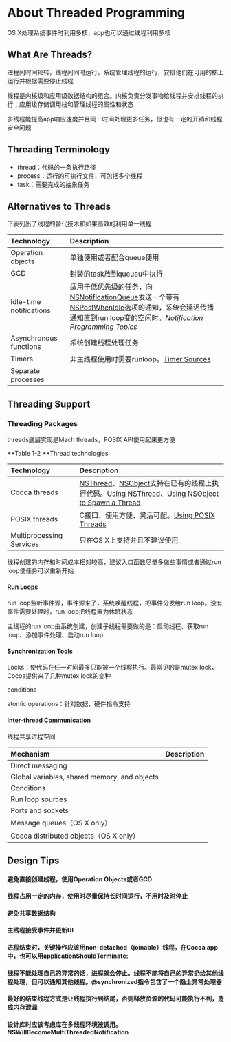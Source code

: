 # About Threaded Programming

OS X处理系统事件时利用多核，app也可以通过线程利用多核

## What Are Threads?

进程间时间轮转，线程间同时运行。系统管理线程的运行，安排他们在可用的核上运行并根据需要停止线程

线程是内核级和应用级数据结构的组合。内核负责分发事物给线程并安排线程的执行；应用级存储调用栈和管理线程的属性和状态

多线程能提高app响应速度并且同一时间处理更多任务，但也有一定的开销和线程安全问题

## Threading Terminology

* thread：代码的一条执行路径
* process：运行的可执行文件，可包括多个线程
* task：需要完成的抽象任务

## Alternatives to Threads

下表列出了线程的替代技术和如果高效的利用单一线程

| Technology | Description |
| :--- | :--- |
| Operation objects | 单独使用或者配合queue使用 |
| GCD | 封装的task放到queueu中执行 |
| Idle-time notifications | 适用于低优先级的任务，向[NSNotificationQueue](https://developer.apple.com/documentation/foundation/nsnotificationqueue)发送一个带有[NSPostWhenIdle](https://developer.apple.com/documentation/foundation/notificationqueue.postingstyle/1418001-whenidle)选项的通知，系统会延迟传播通知直到run loop变的空闲时。[_Notification Programming Topics_](https://developer.apple.com/library/content/documentation/Cocoa/Conceptual/Notifications/Introduction/introNotifications.html#//apple_ref/doc/uid/10000043i) |
| Asynchronous functions | 系统创建线程处理任务 |
| Timers | 非主线程使用时需要runloop。[Timer Sources](https://developer.apple.com/library/content/documentation/Cocoa/Conceptual/Multithreading/RunLoopManagement/RunLoopManagement.html#//apple_ref/doc/uid/10000057i-CH16-SW21) |
| Separate processes |  |

## Threading Support

### Threading Packages

threads底层实现是Mach threads，POSIX API使用起来更方便

**Table 1-2 **Thread technologies

| Technology | Description |
| :--- | :--- |
| Cocoa threads | [NSThread](https://developer.apple.com/documentation/foundation/thread)、[NSObject](https://developer.apple.com/documentation/objectivec/nsobject)支持在已有的线程上执行代码。[Using NSThread](https://developer.apple.com/library/content/documentation/Cocoa/Conceptual/Multithreading/CreatingThreads/CreatingThreads.html#//apple_ref/doc/uid/10000057i-CH15-SW11)、[Using NSObject to Spawn a Thread](https://developer.apple.com/library/content/documentation/Cocoa/Conceptual/Multithreading/CreatingThreads/CreatingThreads.html#//apple_ref/doc/uid/10000057i-CH15-SW13) |
| POSIX threads | C接口、使用方便、灵活可配。[Using POSIX Threads](https://developer.apple.com/library/content/documentation/Cocoa/Conceptual/Multithreading/CreatingThreads/CreatingThreads.html#//apple_ref/doc/uid/10000057i-CH15-SW12) |
| Multiprocessing Services | 只在OS X上支持并且不建议使用 |

线程创建的内存和时间成本相对较高，建议入口函数尽量多做些事情或者通过run loop使任务可以重新开始

#### Run Loops

run loop监听事件源，事件源来了，系统唤醒线程，把事件分发给run loop。没有事件需要处理时，run loop把线程置为休眠状态

主线程的run loop由系统创建，创建子线程需要做的是：启动线程、获取run loop、添加事件处理、启动run loop

#### Synchronization Tools

Locks：使代码在任一时间最多只能被一个线程执行。最常见的是mutex lock，Cocoa提供来了几种mutex lock的变种

conditions

atomic operations：针对数据，硬件指令支持

#### Inter-thread Communication

线程共享进程空间

| Mechanism | Description |
| :--- | :--- |
| Direct messaging |  |
| Global variables, shared memory, and objects |  |
| Conditions |  |
| Run loop sources |  |
| Ports and sockets |  |
| Message queues（OS X only） |  |
| Cocoa distributed objects（OS X only） |  |

## Design Tips

#### 避免直接创建线程，使用Operation Objects或者GCD

#### 线程占用一定的内存，使用时尽量保持长时间运行，不用时及时停止

#### 避免共享数据结构

#### 主线程接受事件并更新UI

#### 进程结束时，关键操作应该用non-detached（joinable）线程，在Cocoa app中，也可以用applicationShouldTerminate:

#### 线程不能处理自己的异常的话，进程就会停止。线程不能将自己的异常扔给其他线程处理，但可以通知其他线程。@synchronized指令包含了一个隐士异常处理器

#### 最好的结束线程方式是让线程执行到结尾，否则释放资源的代码可能执行不到，造成内存泄漏

#### 设计库时应该考虑库在多线程环境被调用。NSWillBecomeMultiThreadedNotification



